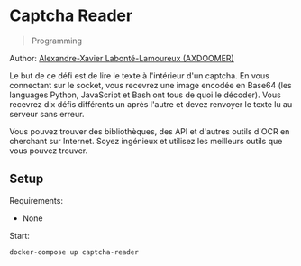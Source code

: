 # Captcha Reader

> Programming

Author: [Alexandre-Xavier Labonté-Lamoureux (AXDOOMER)](https://github.com/axdoomer)

Le but de ce défi est de lire le texte à l'intérieur d'un captcha. En vous connectant sur le socket, vous recevrez une image encodée en Base64 (les languages Python, JavaScript et Bash ont tous de quoi le décoder). Vous recevrez dix défis différents un après l'autre et devez renvoyer le texte lu au serveur sans erreur.

Vous pouvez trouver des bibliothèques, des API et d'autres outils d'OCR en cherchant sur Internet. Soyez ingénieux et utilisez les meilleurs outils que vous pouvez trouver.

## Setup

Requirements:
- None

Start:

```
docker-compose up captcha-reader
```
